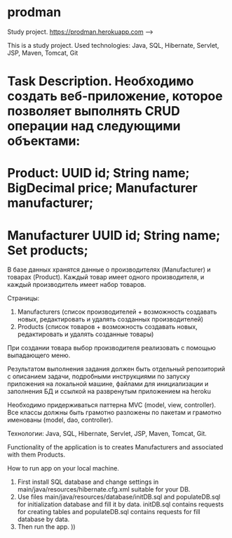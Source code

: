 # prodman
Study project. https://prodman.herokuapp.com -->

This is a study project. Used technologies: Java, SQL, Hibernate, Servlet, JSP, Maven, Tomcat, Git

Task Description.
Необходимо создать веб-приложение, которое позволяет выполнять CRUD операции над следующими объектами:
==========================
Product:
UUID id;
String name;
BigDecimal price;
Manufacturer manufacturer;
==========================
Manufacturer
UUID id;
String name;
Set<Product> products;
==========================
В базе данных хранятся данные о производителях (Manufacturer) и товарах (Product). Каждый товар имеет одного производителя, и каждый производитель имеет набор товаров.

Страницы:
1. Manufacturers (список производителей + возможность создавать новых, редактировать и удалять созданных производителей) 
2. Products (список товаров + возможность создавать новых, редактировать и удалять созданные товары)

При создании товара выбор производителя реализовать с помощью выпадающего меню.

Результатом выполнения задания должен быть отдельный репозиторий с описанием задачи, подробными инструкциями по запуску приложения на локальной машине, файлами для инициализации и заполнения БД и ссылкой на развренутым приложением на heroku

Необходимо придерживаться паттерна MVC (model, view, controller).
Все классы должны быть грамотно разложены по пакетам и грамотно именованы (model, dao, controller).

Технологии:
Java, SQL, Hibernate, Servlet, JSP, Maven, Tomcat, Git.

Functionality of the application is to creates Manufacturers and associated with them Products.

How to run app on your local machine.

1. First install SQL database and change settings in main/java/resources/hibernate.cfg.xml suitable for your DB.
2. Use files main/java/resources/database/initDB.sql and populateDB.sql for initialization database and fill it by data. initDB.sql contains requests for creating tables and populateDB.sql contains requests for fill database by data.
2. Then run the app. ))
